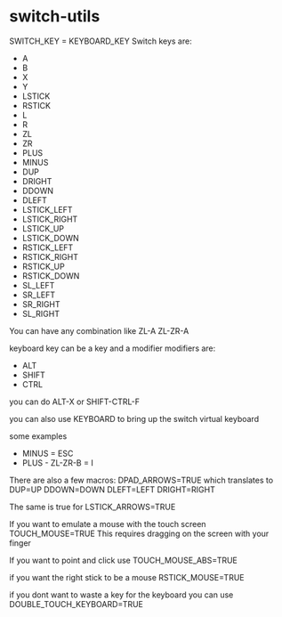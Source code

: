 # switch-utils
SWITCH\_KEY = KEYBOARD\_KEY 
Switch keys are: 
 * A 
 * B 
 * X 
 * Y 
 * LSTICK 
 * RSTICK 
 * L 
 * R 
 * ZL 
 * ZR 
 * PLUS 
 * MINUS 
 * DUP
 * DRIGHT
 * DDOWN
 * DLEFT
 * LSTICK\_LEFT
 * LSTICK\_RIGHT
 * LSTICK\_UP
 * LSTICK\_DOWN
 * RSTICK\_LEFT
 * RSTICK\_RIGHT
 * RSTICK\_UP
 * RSTICK\_DOWN
 * SL\_LEFT
 * SR\_LEFT
 * SR\_RIGHT
 * SL\_RIGHT
 
 
 You can have any combination like ZL-A ZL-ZR-A

keyboard key can be a key and a modifier modifiers are:
* ALT 
* SHIFT 
* CTRL 

you can do ALT-X or SHIFT-CTRL-F 

you can also use KEYBOARD to bring up the switch virtual keyboard

some examples 

* MINUS = ESC 
* PLUS - ZL-ZR-B = I

There are also a few macros: 
DPAD\_ARROWS=TRUE which translates to DUP=UP DDOWN=DOWN DLEFT=LEFT DRIGHT=RIGHT

The same is true for LSTICK\_ARROWS=TRUE

If you want to emulate a mouse with the touch screen TOUCH\_MOUSE=TRUE This requires dragging on the screen with your finger

If you want to point and click use TOUCH\_MOUSE\_ABS=TRUE

if you want the right stick to be a mouse RSTICK\_MOUSE=TRUE

if you dont want to waste a key for the keyboard you can use DOUBLE\_TOUCH\_KEYBOARD=TRUE
